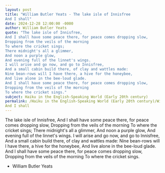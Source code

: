 ```yaml
---
layout: post
title: "William Butler Yeats - The lake isle of Innisfree
And I shall"
date: 2024-12-28 12:00:00 -0000
author: William Butler Yeats
quote: "The lake isle of Innisfree,
And I shall have some peace there, for peace comes dropping slow,
Dropping from the veils of the morning
To where the cricket sings;
There midnight's all a glimmer,
And noon a purple glow,
And evening full of the linnet's wings.
I will arise and go now, and go to Innisfree,
And a small cabin build there, of clay and wattles made:
Nine bean-rows will I have there, a hive for the honeybee,
And live alone in the bee-loud glade.
And I shall have some peace there, for peace comes dropping slow,
Dropping from the veils of the morning
To where the cricket sings."
subject: Haiku in the English-Speaking World (Early 20th century)
permalink: /Haiku in the English-Speaking World (Early 20th century)/William Butler Yeats/William Butler Yeats - The lake isle of Innisfree
And I shall
---
```


The lake isle of Innisfree,
And I shall have some peace there, for peace comes dropping slow,
Dropping from the veils of the morning
To where the cricket sings;
There midnight's all a glimmer,
And noon a purple glow,
And evening full of the linnet's wings.
I will arise and go now, and go to Innisfree,
And a small cabin build there, of clay and wattles made:
Nine bean-rows will I have there, a hive for the honeybee,
And live alone in the bee-loud glade.
And I shall have some peace there, for peace comes dropping slow,
Dropping from the veils of the morning
To where the cricket sings.

- William Butler Yeats
